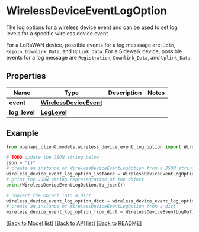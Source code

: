 # WirelessDeviceEventLogOption

<p>The log options for a wireless device event and can be used to set log levels for a specific wireless device event.</p> <p>For a LoRaWAN device, possible events for a log messsage are: <code>Join</code>, <code>Rejoin</code>, <code>Downlink_Data</code>, and <code>Uplink_Data</code>. For a Sidewalk device, possible events for a log message are <code>Registration</code>, <code>Downlink_Data</code>, and <code>Uplink_Data</code>.</p>

## Properties

Name | Type | Description | Notes
------------ | ------------- | ------------- | -------------
**event** | [**WirelessDeviceEvent**](WirelessDeviceEvent.md) |  | 
**log_level** | [**LogLevel**](LogLevel.md) |  | 

## Example

```python
from openapi_client.models.wireless_device_event_log_option import WirelessDeviceEventLogOption

# TODO update the JSON string below
json = "{}"
# create an instance of WirelessDeviceEventLogOption from a JSON string
wireless_device_event_log_option_instance = WirelessDeviceEventLogOption.from_json(json)
# print the JSON string representation of the object
print(WirelessDeviceEventLogOption.to_json())

# convert the object into a dict
wireless_device_event_log_option_dict = wireless_device_event_log_option_instance.to_dict()
# create an instance of WirelessDeviceEventLogOption from a dict
wireless_device_event_log_option_from_dict = WirelessDeviceEventLogOption.from_dict(wireless_device_event_log_option_dict)
```
[[Back to Model list]](../README.md#documentation-for-models) [[Back to API list]](../README.md#documentation-for-api-endpoints) [[Back to README]](../README.md)


